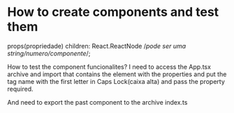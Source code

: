 # How to create components and test them

props(propriedade)
children: React.ReactNode /_pode ser uma string/numero/componente_/;

How to test the component funcionalites?
I need to access the App.tsx archive and import that contains the element with the properties and put the tag name with the first letter in Caps Lock(caixa alta) and pass the property required.

And need to export the past component to the archive index.ts
